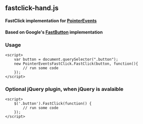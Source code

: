 ## fastclick-hand.js

#### FastClick implementation for [PointerEvents](http://www.w3.org/TR/pointerevents/)
#### Based on Google's [FastButton](https://developers.google.com/mobile/articles/fast_buttons) implementation

### Usage

    <script>
        var button = document.querySelector(".button");
        new PointerEventsFastClick.FastClick(button, function(){
			// run some code
    	});
    </script>

### Optional jQuery plugin, when jQuery is avalaible

    <script>
        $('.button').FastClick(function() {
			// run some code
    	});
    </script>
